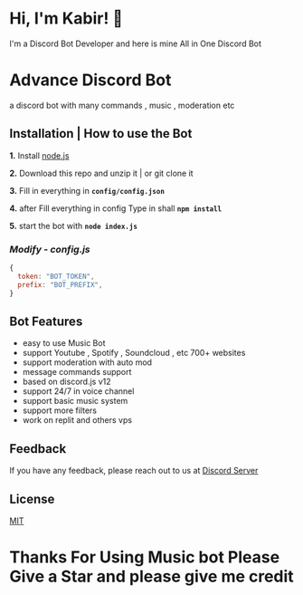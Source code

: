 # Hi, I'm Kabir! 👋

I'm a Discord Bot Developer and here is mine All in One Discord Bot

# Advance Discord Bot

a discord bot with many commands , music , moderation etc

## **Installation | How to use the Bot**

**1.** Install [node.js](https://nodejs.org/en/)

**2.** Download this repo and unzip it | or git clone it

**3.** Fill in everything in **`config/config.json`**

**4.** after Fill everything in config Type in shall **`npm install`**

**5.** start the bot with **`node index.js`**
<br/>

### _Modify - config.js_

```javascript
{
  token: "BOT_TOKEN",
  prefix: "BOT_PREFIX",
}
```

## Bot Features

- easy to use Music Bot
- support Youtube , Spotify , Soundcloud , etc 700+ websites
- support moderation with auto mod
- message commands support
- based on discord.js v12
- support 24/7 in voice channel
- support basic music system
- support more filters
- work on replit and others vps

## Feedback

If you have any feedback, please reach out to us at [Discord Server](https://discord.gg/PcUVWApWN3)

## License

[MIT](https://choosealicense.com/licenses/mit/)

# Thanks For Using Music bot Please Give a Star and please give me credit
